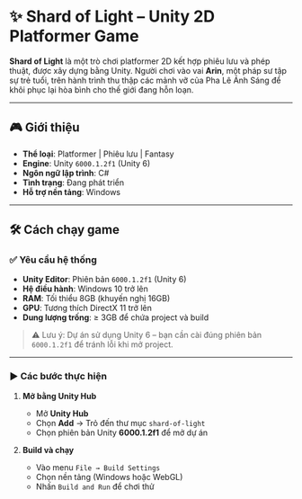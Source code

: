 # ✨ Shard of Light – Unity 2D Platformer Game

**Shard of Light** là một trò chơi platformer 2D kết hợp phiêu lưu và phép thuật, được xây dựng bằng Unity. Người chơi vào vai **Arin**, một pháp sư tập sự trẻ tuổi, trên hành trình thu thập các mảnh vỡ của Pha Lê Ánh Sáng để khôi phục lại hòa bình cho thế giới đang hỗn loạn.

---

## 🎮 Giới thiệu

- **Thể loại**: Platformer | Phiêu lưu | Fantasy  
- **Engine**: Unity `6000.1.2f1` (Unity 6)  
- **Ngôn ngữ lập trình**: C#  
- **Tình trạng**: Đang phát triển  
- **Hỗ trợ nền tảng**: Windows  

---

## 🛠️ Cách chạy game

### ✅ Yêu cầu hệ thống

- **Unity Editor**: Phiên bản `6000.1.2f1` (Unity 6)
- **Hệ điều hành**: Windows 10 trở lên
- **RAM**: Tối thiểu 8GB (khuyến nghị 16GB)
- **GPU**: Tương thích DirectX 11 trở lên
- **Dung lượng trống**: ≥ 3GB để chứa project và build

> ⚠️ Lưu ý: Dự án sử dụng Unity 6 – bạn cần cài đúng phiên bản `6000.1.2f1` để tránh lỗi khi mở project.

---

### ▶️ Các bước thực hiện

1. **Mở bằng Unity Hub**

   - Mở **Unity Hub**
   - Chọn **Add** → Trỏ đến thư mục `shard-of-light`
   - Chọn phiên bản Unity **6000.1.2f1** để mở dự án

2. **Build và chạy**

   - Vào menu `File → Build Settings`
   - Chọn nền tảng (Windows hoặc WebGL)
   - Nhấn `Build and Run` để chơi thử

